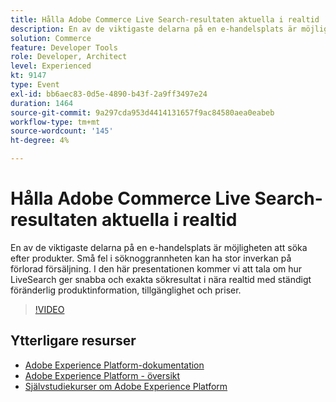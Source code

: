 ```yaml
---
title: Hålla Adobe Commerce Live Search-resultaten aktuella i realtid
description: En av de viktigaste delarna på en e-handelsplats är möjligheten att söka efter produkter. Små fel i söknoggrannheten kan ha stor inverkan på förlorad försäljning. I den här presentationen kommer vi att tala om hur LiveSearch ger snabba och exakta sökresultat i nära realtid med ständigt föränderlig produktinformation, tillgänglighet och priser.
solution: Commerce
feature: Developer Tools
role: Developer, Architect
level: Experienced
kt: 9147
type: Event
exl-id: bb6aec83-0d5e-4890-b43f-2a9ff3497e24
duration: 1464
source-git-commit: 9a297cda953d4414131657f9ac84580aea0eabeb
workflow-type: tm+mt
source-wordcount: '145'
ht-degree: 4%

---
```


# Hålla Adobe Commerce Live Search-resultaten aktuella i realtid

En av de viktigaste delarna på en e-handelsplats är möjligheten att söka efter produkter. Små fel i söknoggrannheten kan ha stor inverkan på förlorad försäljning. I den här presentationen kommer vi att tala om hur LiveSearch ger snabba och exakta sökresultat i nära realtid med ständigt föränderlig produktinformation, tillgänglighet och priser.

>[!VIDEO](https://video.tv.adobe.com/v/337580/?quality=12&learn=on&hidetitle=true)

## Ytterligare resurser

- [Adobe Experience Platform-dokumentation](https://experienceleague.adobe.com/docs/experience-platform.html)
- [Adobe Experience Platform - översikt](https://experienceleague.adobe.com/docs/experience-platform/landing/home.html)
- [Självstudiekurser om Adobe Experience Platform](https://experienceleague.adobe.com/docs/platform-learn/tutorials/overview.html?lang=sv)
